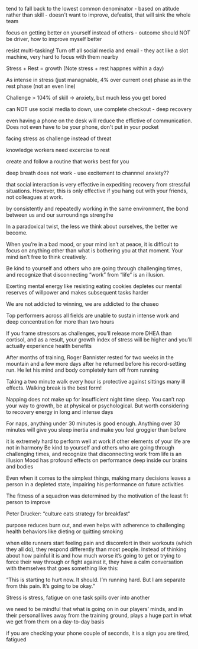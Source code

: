 tend to fall back to the lowest common denominator - based on atitude rather than skill - doesn't want to improve, defeatist, that will sink the whole team

focus on getting better on yourself instead of others - outcome should NOT be driver, how to improve myself better

resist multi-tasking! Turn off all social media and email - they act like a slot machine, very hard to focus with them nearby

Stress + Rest = growth (Note stress + rest happnes within a day)

As intense in stress (just managnable, 4% over current one) phase as in the rest phase (not an even line)

Challenge > 104% of skill -> anxiety, but much less you get bored

can NOT use social media to down, use complete checkout - deep recovery

even having a phone on the desk will reduce the effictive of communication. Does not even have to be your phone, don't put in your pocket

facing stress as challenge instead of threat

knowledge workers need excercise to rest

create and follow a routine that works best for you

deep breath does not work - use excitement to channnel anxiety??

that social interaction is very effective in expediting recovery from stressful situations. However, this is only effective if you hang out with your friends, not colleagues at work.

by consistently and repeatedly working in the same environment, the bond between us and our surroundings strengthe

In a paradoxical twist, the less we think about ourselves, the better we become.

When you’re in a bad mood, or your mind isn’t at peace, it is difficult to focus on anything other than what is bothering you at that moment. Your mind isn’t free to think creatively.

Be kind to yourself and others who are going through challenging times, and recognize that disconnecting “work” from “life” is an illusion.

Exerting mental energy like resisting eating cookies depletes our mental reserves of willpower and makes subsequent tasks harder

We are not addicted to winning, we are addicted to the chaseo

Top performers across all fields are unable to sustain intense work and deep concentration for more than two hours

If you frame stressors as challenges, you’ll release more DHEA than cortisol, and as a result, your growth index of stress will be higher and you’ll actually experience health benefits

After months of training, Roger Bannister rested for two weeks in the mountain and a few more days after he returned before his record-setting run. He let his mind and body completely turn off from running

Taking a two minute walk every hour is protective against sittings many ill effects. Walking break is the best form!

Napping does not make up for insufficient night time sleep. You can’t nap your way to growth, be at physical or psychological. But worth considering to recovery energy in long and intense days

For naps, anything under 30 minutes is good enough. Anything over 30 minutes will give you sleep inertia and make you feel groggier than before

 it is extremely hard to perform well at work if other elements of your life are not in harmony
Be kind to yourself and others who are going through challenging times, and recognize that disconnecting work from life is an illusion
Mood has profound effects on performance deep inside our brains and bodies

Even when it comes to the simplest things, making many decisions leaves a person in a depleted state, impairing his performance on future activities

The fitness of a squadron was determined by the motivation of the least fit person to improve

Peter Drucker: “culture eats strategy for breakfast“

 purpose reduces burn out, and even helps with adherence to challenging health behaviors like dieting or quitting smoking

 when elite runners start feeling pain and discomfort in their workouts (which they all do), they respond differently than most people. Instead of thinking about how painful it is and how much worse it’s going to get or trying to force their way through or fight against it, they have a calm conversation with themselves that goes something like this:

“This is starting to hurt now. It should. I’m running hard. But I am separate from this pain. It’s going to be okay.”

Stress is stress, fatigue on one task spills over into another

we need to be mindful that what is going on in our players’ minds, and in their personal lives away from the training ground, plays a huge part in what we get from them on a day-to-day basis

if you are checking your phone couple of seconds, it is a sign you are tired, fatigued

